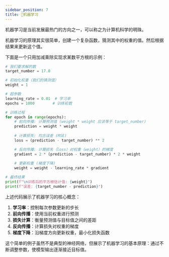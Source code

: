 ```yaml
---
sidebar_position: 7
title: 🚧机器学习
---
```


机器学习是当前发展最热门的方向之一，可以称之为计算机科学的明珠。

机器学习的原理其实很简单，创建一个复杂函数，猜测其中的权重的值。然后根据结果来更新这个值。

下面是一个只用加减乘除实现求某数平方根的示例：

```python showLineNumbers
# 我们要求解的数
target_number = 17.0

# 初始化权重（我们的猜测值）
weight = 1

# 超参数
learning_rate = 0.01  # 学习率
epochs = 1000        # 训练轮数

# 训练过程
for epoch in range(epochs):
    # 前向传播: 计算预测值 (weight * weight 应该等于 target_number)
    prediction = weight * weight
    
    # 计算损失: 均方误差 (MSE)
    loss = (prediction - target_number) ** 2

    # 反向传播: 计算损失（loss）对权重（weight）的梯度
    gradient = 2 * (prediction - target_number) * 2 * weight
    
    # 更新权重 (梯度下降)
    weight = weight - learning_rate * gradient

# 最终结果
print(f"\n训练后的平方根估计值: {weight}")
print(f"误差: {target_number - prediction}")
```

上述代码展示了机器学习的核心概念：

1. **学习率**：控制每次参数更新的步长
2. **前向传播**：使用当前权重进行预测
3. **损失计算**：衡量预测值与目标值之间的差距
4. **反向传播**：计算损失对权重的梯度
5. **梯度下降**：沿梯度方向更新权重，最小化损失函数


这个简单的例子虽然不是典型的神经网络，但展示了机器学习的基本原理：通过不断调整参数，使模型输出逐渐接近目标值。

<DocCardList />